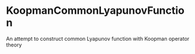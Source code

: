 # KoopmanCommonLyapunovFunction
An attempt to construct common Lyapunov function with Koopman operator theory
